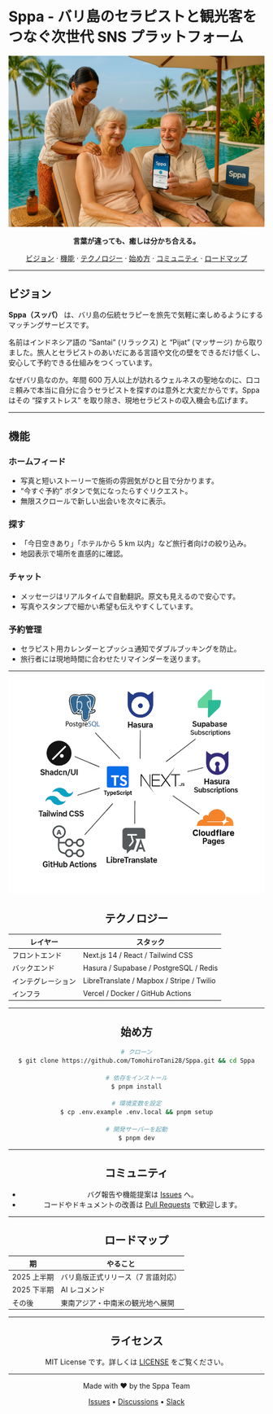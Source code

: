 # Sppa - バリ島のセラピストと観光客をつなぐ次世代 SNS プラットフォーム

<div align="center">
  <img src="public/images/sppa.png" alt="Sppa Logo" />
  <br/>
  <p>

  <strong>言葉が違っても、癒しは分かち合える。</strong>
  <p>
    <a href="#ビジョン">ビジョン</a> ·
    <a href="#機能">機能</a> ·
    <a href="#テクノロジー">テクノロジー</a> ·
    <a href="#始め方">始め方</a> ·
    <a href="#コミュニティ">コミュニティ</a> ·
    <a href="#ロードマップ">ロードマップ</a>
  </p>
</div>

---

## ビジョン

**Sppa（スッパ）** は、バリ島の伝統セラピーを旅先で気軽に楽しめるようにするマッチングサービスです。

名前はインドネシア語の “Santai” (リラックス) と “Pijat” (マッサージ) から取りました。旅人とセラピストのあいだにある言語や文化の壁をできるだけ低くし、安心して予約できる仕組みをつくっています。

なぜバリ島なのか。年間 600 万人以上が訪れるウェルネスの聖地なのに、口コミ頼みで本当に自分に合うセラピストを探すのは意外と大変だからです。Sppa はその “探すストレス” を取り除き、現地セラピストの収入機会も広げます。

---

## 機能

### ホームフィード

- 写真と短いストーリーで施術の雰囲気がひと目で分かります。
- “今すぐ予約” ボタンで気になったらすぐリクエスト。
- 無限スクロールで新しい出会いを次々に表示。

### 探す

- 「今日空きあり」「ホテルから 5 km 以内」など旅行者向けの絞り込み。
- 地図表示で場所を直感的に確認。

### チャット

- メッセージはリアルタイムで自動翻訳。原文も見えるので安心です。
- 写真やスタンプで細かい希望も伝えやすくしています。

### 予約管理

- セラピスト用カレンダーとプッシュ通知でダブルブッキングを防止。
- 旅行者には現地時間に合わせたリマインダーを送ります。

---

  <div align="center">
  <img src="public/images/technology_stack.png" alt="Sppa Logo" />
  <br/>
  <p>

## テクノロジー

| レイヤー | スタック |
| --- | --- |
| フロントエンド | Next.js 14 / React / Tailwind CSS |
| バックエンド | Hasura / Supabase / PostgreSQL / Redis |
| インテグレーション | LibreTranslate / Mapbox / Stripe / Twilio |
| インフラ | Vercel / Docker / GitHub Actions |

---

## 始め方

```bash
# クローン
$ git clone https://github.com/TomohiroTani28/Sppa.git && cd Sppa

# 依存をインストール
$ pnpm install

# 環境変数を設定
$ cp .env.example .env.local && pnpm setup

# 開発サーバーを起動
$ pnpm dev
```

---

## コミュニティ

- バグ報告や機能提案は [Issues](https://github.com/TomohiroTani28/Sppa/issues) へ。
- コードやドキュメントの改善は [Pull Requests](https://github.com/TomohiroTani28/Sppa/pulls) で歓迎します。

---

## ロードマップ

| 期 | やること |
| --- | --- |
| 2025 上半期 | バリ島版正式リリース（7 言語対応） |
| 2025 下半期 | AI レコメンド |
| その後 | 東南アジア・中南米の観光地へ展開 |

---

## ライセンス

MIT License です。詳しくは [LICENSE](LICENSE) をご覧ください。

---

<div align="center">
  <p>Made with ❤️ by the Sppa Team</p>
  <p>
    <a href="https://github.com/TomohiroTani28/Sppa/issues">Issues</a> •
    <a href="https://github.com/TomohiroTani28/Sppa/discussions">Discussions</a> •
    <a href="https://sppaworld.slack.com">Slack</a>
  </p>
</div>
